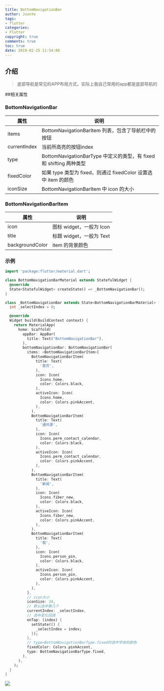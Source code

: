 ```yaml
---
title: BottomNavigationBar
author: JsonYe
tags:
- flutter
categories:
- Flutter
copyright: true
comments: true
toc: true
date: 2019-02-25 11:54:00   
---
```


## 介绍
> 底部导航是常见的APP布局方式，实际上我自己常用的app都是底部导航的

##相关属性
### BottomNavigationBar
 | 属性         | 说明                                                                |
 | ------------ | ------------------------------------------------------------------- |
 | items        | BottomNavigationBarItem 列表，包含了导航栏中的按钮                  |
 | currentIndex | 当前所高亮的按钮index                                               |
 | type         | BottomNavigationBarType 中定义的类型，有 fixed 和 shifting 两种类型 |
 | fixedColor   | 如果 type 类型为 fixed，则通过 fixedColor 设置选中 item 的颜色      |
 | iconSize     | BottomNavigationBarItem 中 icon 的大小                              |
### BottomNavigationBarItem 
 | 属性            | 说明                     |
 | --------------- | ------------------------ |
 | icon            | 图标 widget，一般为 Icon |
 | title           | 标题 widget，一般为 Text |
 | backgroundColor | item 的背景颜色          |

### 示例
```dart
import 'package:flutter/material.dart';

class BottomNavigationBarMaterial extends StatefulWidget {
  @override
  State<StatefulWidget> createState() => _BottomNavigationBar();
}

class _BottomNavigationBar extends State<BottomNavigationBarMaterial> {
  int _selectIndex = 0;

  @override
  Widget build(BuildContext context) {
    return MaterialApp(
      home: Scaffold(
        appBar: AppBar(
          title: Text("BottomNavigationBar"),
        ),
        bottomNavigationBar: BottomNavigationBar(
          items: <BottomNavigationBarItem>[
            BottomNavigationBarItem(
              title: Text(
                '首页',
              ),
              icon: Icon(
                Icons.home,
                color: Colors.black,
              ),
              activeIcon: Icon(
                Icons.home,
                color: Colors.pinkAccent,
              ),
            ),
            BottomNavigationBarItem(
              title: Text(
                '通讯录',
              ),
              icon: Icon(
                Icons.perm_contact_calendar,
                color: Colors.black,
              ),
              activeIcon: Icon(
                Icons.perm_contact_calendar,
                color: Colors.pinkAccent,
              ),
            ),
            BottomNavigationBarItem(
              title: Text(
                '新闻',
              ),
              icon: Icon(
                Icons.fiber_new,
                color: Colors.black,
              ),
              activeIcon: Icon(
                Icons.fiber_new,
                color: Colors.pinkAccent,
              ),
            ),
            BottomNavigationBarItem(
              title: Text(
                '我',
              ),
              icon: Icon(
                Icons.person_pin,
                color: Colors.black,
              ),
              activeIcon: Icon(
                Icons.person_pin,
                color: Colors.pinkAccent,
              ),
            ),
          ],
          // icon大小
          iconSize: 24,
          // 默认选中第几个
          currentIndex: _selectIndex,
          // 选中变化回调
          onTap: (index) {
            setState(() {
              _selectIndex = index;
            });
          },
          // type=BottomNavigationBarType.fixed时选中字体的颜色
          fixedColor: Colors.pinkAccent,
          type: BottomNavigationBarType.fixed,
        ),
      ),
    );
  }
}

```
![](img/bottomNavigationBarDemo.png)